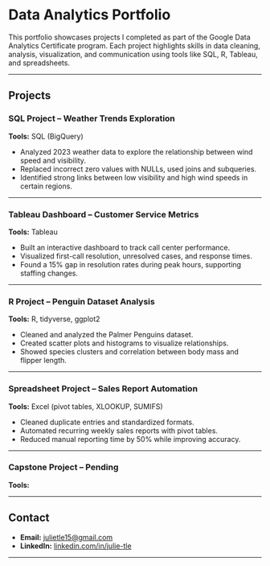 # Data Analytics Portfolio

This portfolio showcases projects I completed as part of the Google Data Analytics Certificate program. Each project highlights skills in data cleaning, analysis, visualization, and communication using tools like SQL, R, Tableau, and spreadsheets.  

---

## Projects

### SQL Project – Weather Trends Exploration
**Tools:** SQL (BigQuery)  
- Analyzed 2023 weather data to explore the relationship between wind speed and visibility.  
- Replaced incorrect zero values with NULLs, used joins and subqueries.  
- Identified strong links between low visibility and high wind speeds in certain regions.  

---

### Tableau Dashboard – Customer Service Metrics
**Tools:** Tableau  
- Built an interactive dashboard to track call center performance.  
- Visualized first-call resolution, unresolved cases, and response times.  
- Found a 15% gap in resolution rates during peak hours, supporting staffing changes.  

---

### R Project – Penguin Dataset Analysis
**Tools:** R, tidyverse, ggplot2  
- Cleaned and analyzed the Palmer Penguins dataset.  
- Created scatter plots and histograms to visualize relationships.  
- Showed species clusters and correlation between body mass and flipper length.  

---

### Spreadsheet Project – Sales Report Automation
**Tools:** Excel (pivot tables, XLOOKUP, SUMIFS)  
- Cleaned duplicate entries and standardized formats.  
- Automated recurring weekly sales reports with pivot tables.  
- Reduced manual reporting time by 50% while improving accuracy.  

---

### Capstone Project – Pending
**Tools:** 

---

## Contact
- **Email:** julietle15@gmail.com  
- **LinkedIn:** [linkedin.com/in/julie-tle](https://www.linkedin.com/in/julie-tle/) 

---
